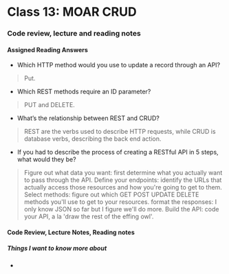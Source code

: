 # Class 13: MOAR CRUD

### Code review, lecture and reading notes


#### Assigned Reading Answers

- Which HTTP method would you use to update a record through an API?

> Put.

- Which REST methods require an ID parameter?

> PUT and DELETE.

- What’s the relationship between REST and CRUD?

> REST are the verbs used to describe HTTP requests, while CRUD is database verbs, describing the back end action.

- If you had to describe the process of creating a RESTful API in 5 steps, what would they be?

> Figure out what data you want: first determine what you actually want to pass through the API.
> Define your endpoints: identify the URLs that actually access those resources and how you're going to get to them.
> Select methods: figure out which GET POST UPDATE DELETE methods you'll use to get to your resources.
> format the responses: I only know JSON so far but I figure we'll do more.
> Build the API: code your API, a la 'draw the rest of the effing owl'.

#### Code Review, Lecture Notes, Reading notes



##### Things I want to know more about

- 
